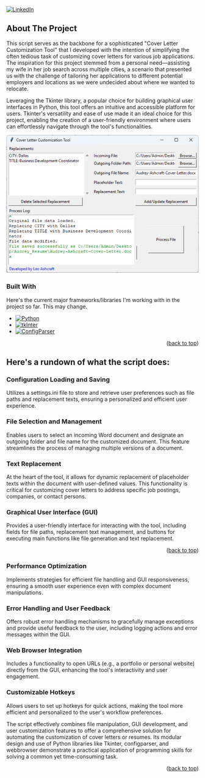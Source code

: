<a name="readme-top"></a>

<!-- PROJECT SHIELDS -->

[![LinkedIn][linkedin-shield]][linkedin-url]

## About The Project

This script serves as the backbone for a sophisticated "Cover Letter Customization Tool" that I developed with the intention of simplifying the often tedious task of customizing cover letters for various job applications. The inspiration for this project stemmed from a personal need—assisting my wife in her job search across multiple cities, a scenario that presented us with the challenge of tailoring her applications to different potential employers and locations as we were undecided about where we wanted to relocate.

Leveraging the Tkinter library, a popular choice for building graphical user interfaces in Python, this tool offers an intuitive and accessible platform for users. Tkinter's versatility and ease of use made it an ideal choice for this project, enabling the creation of a user-friendly environment where users can effortlessly navigate through the tool's functionalities.

[![TKInter GUI](https://github.com/leoashcraft/DOCX-Search-Replace-Python-Tool/blob/main/github-screenshots/docx-search-replace.png?raw=true)](https://github.com/leoashcraft/DOCX-Search-Replace-Python-Tool/blob/main/github-screenshots/docx-search-replace.png)

### Built With

Here's the current major frameworks/libraries I'm working with in the project so far. This may change.

- [![Python][Python]][Python-url]
- [![tkInter][tkInter]][tkInter-url]
- [![ConfigParser][ConfigParser]][ConfigParser-url]

<p align="right">(<a href="#readme-top">back to top</a>)</p>

## Here's a rundown of what the script does:

### Configuration Loading and Saving
Utilizes a settings.ini file to store and retrieve user preferences such as file paths and replacement texts, ensuring a personalized and efficient user experience.

### File Selection and Management
Enables users to select an incoming Word document and designate an outgoing folder and file name for the customized document. This feature streamlines the process of managing multiple versions of a document.

### Text Replacement
At the heart of the tool, it allows for dynamic replacement of placeholder texts within the document with user-defined values. This functionality is critical for customizing cover letters to address specific job postings, companies, or contact persons.

### Graphical User Interface (GUI)
Provides a user-friendly interface for interacting with the tool, including fields for file paths, replacement text management, and buttons for executing main functions like file generation and text replacement.

<p align="right">(<a href="#readme-top">back to top</a>)</p>

### Performance Optimization
Implements strategies for efficient file handling and GUI responsiveness, ensuring a smooth user experience even with complex document manipulations.

### Error Handling and User Feedback
Offers robust error handling mechanisms to gracefully manage exceptions and provide useful feedback to the user, including logging actions and error messages within the GUI.

### Web Browser Integration
Includes a functionality to open URLs (e.g., a portfolio or personal website) directly from the GUI, enhancing the tool's interactivity and user engagement.

### Customizable Hotkeys
Allows users to set up hotkeys for quick actions, making the tool more efficient and personalized to the user's workflow preferences.

The script effectively combines file manipulation, GUI development, and user customization features to offer a comprehensive solution for automating the customization of cover letters or resumes. Its modular design and use of Python libraries like Tkinter, configparser, and webbrowser demonstrate a practical application of programming skills for solving a common yet time-consuming task.

<p align="right">(<a href="#readme-top">back to top</a>)</p>

<!-- MARKDOWN LINKS & IMAGES -->
<!-- https://www.markdownguide.org/basic-syntax/#reference-style-links -->
[linkedin-shield]: https://img.shields.io/badge/-LinkedIn-black.svg?style=for-the-badge&logo=linkedin&colorB=555
[linkedin-url]: https://www.linkedin.com/in/leo3/
[product-screenshot]: public/github-screenshots/lists.png
[Python]: https://img.shields.io/badge/Python-35709F?style=for-the-badge&logo=python&logoColor=F7C93C
[Python-url]: https://www.python.org/
[tkInter]: https://img.shields.io/badge/tkInter-F7C93C?style=for-the-badge&logo=python&logoColor=35709F
[tkInter-url]: https://docs.python.org/3/library/tkinter.html
[ConfigParser]: https://img.shields.io/badge/ConfigParser-194162?style=for-the-badge&logo=python&logoColor=white
[ConfigParser-url]: https://docs.python.org/3/library/configparser.html
